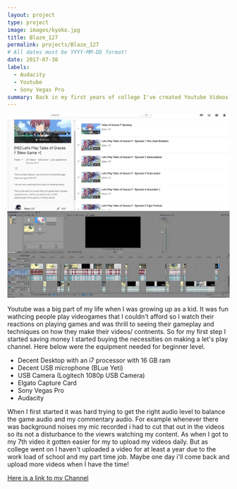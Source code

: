 ```yaml
---
layout: project
type: project
image: images/kyoko.jpg
title: Blaze_127
permalink: projects/Blaze_127
# All dates must be YYYY-MM-DD format!
date: 2017-07-30
labels:
  - Audacity
  - Youtube
  - Sony Vegas Pro
summary: Back in my first years of college I've created Youtube Videos on Gameplay on Video games with using Audacity to record my commentary and Sony Vegas Pro to edit my videos. 
---
```


<img class="ui huge centered image" src="../images/Blaze1270.JPG">
<img class="ui huge centered image" src="../images/SonyVegas.JPG">

Youtube was a big part of my life when I was growing up as a kid. It was fun wathcing people play videogames that I couldn't afford so I watch their reactions on playing games and was thrill to seeing their gameplay and techniques on how they make their videos/ contnents. So for my first step I started saving money I started buying the necessities on making a let's play channel. Here below were the equipment needed for beginner level.

- Decent Desktop with an i7 processor with 16 GB ram 
- Decent USB microphone (BLue Yeti)
- USB Camera (Logitech 1080p USB Camera)
- Elgato Capture Card
- Sony Vegas Pro
- Audacity

When I first started it was hard trying to get the right audio level to balance the game audio and my commentary audio. For example whenever there was background noises my mic recorded i had to cut that out in the videos so its not a disturbance to the viewrs watching my content. As when I got to my 7th video it gotten easier for my to upload my videos daily. But as college went on I haven't uploaded a video for at least a year due to the work load of school and my part time job. Maybe one day i'll come back and upload more videos when I have the time! 

[Here is a link to my Channel](https://www.youtube.com/user/ichigoperson)
